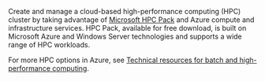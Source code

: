 Create and manage a cloud-based high-performance computing (HPC) cluster by taking advantage of [Microsoft HPC Pack](https://technet.microsoft.com/library/jj899572.aspx) and Azure compute and infrastructure services. HPC Pack, available for free download, is built on Microsoft Azure and Windows Server technologies and supports a wide range of HPC workloads.

For more HPC options in Azure, see [Technical resources for batch and high-performance computing](../articles/batch/big-compute-resources.md).


